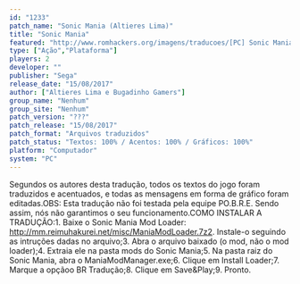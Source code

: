 ```yaml
---
id: "1233"
patch_name: "Sonic Mania (Altieres Lima)"
title: "Sonic Mania"
featured: "http://www.romhackers.org/imagens/traducoes/[PC] Sonic Mania - Altieres Lima e Bugadinho Gamers - 1.jpg"
type: ["Ação","Plataforma"]
players: 2
developer: ""
publisher: "Sega"
release_date: "15/08/2017"
author: ["Altieres Lima e Bugadinho Gamers"]
group_name: "Nenhum"
group_site: "Nenhum"
patch_version: "???"
patch_release: "15/08/2017"
patch_format: "Arquivos traduzidos"
patch_status: "Textos: 100% / Acentos: 100% / Gráficos: 100%"
platform: "Computador"
system: "PC"
---
```


Segundos os autores desta tradução, todos os textos do jogo foram traduzidos e acentuados, e todas as mensagens em forma de gráfico foram editadas.OBS: Esta tradução não foi testada pela equipe PO.B.R.E. Sendo assim, nós não garantimos o seu funcionamento.COMO INSTALAR A TRADUÇÃO:1. Baixe o Sonic Mania Mod Loader: http://mm.reimuhakurei.net/misc/ManiaModLoader.7z2. Instale-o seguindo as intruções dadas no arquivo;3. Abra o arquivo baixado (o mod, não o mod loader);4. Extraia ele na pasta mods do Sonic Mania;5. Na pasta raiz do Sonic Mania, abra o ManiaModManager.exe;6. Clique em Install Loader;7. Marque a opçãoo BR Tradução;8. Clique em Save&Play;9. Pronto.